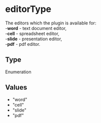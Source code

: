# editorType

The editors which the plugin is available for:\
-**word** - text document editor,\
-**cell** - spreadsheet editor,\
-**slide** - presentation editor,\
-**pdf** - pdf editor.

## Type

Enumeration

## Values

- "word"
- "cell"
- "slide"
- "pdf"

